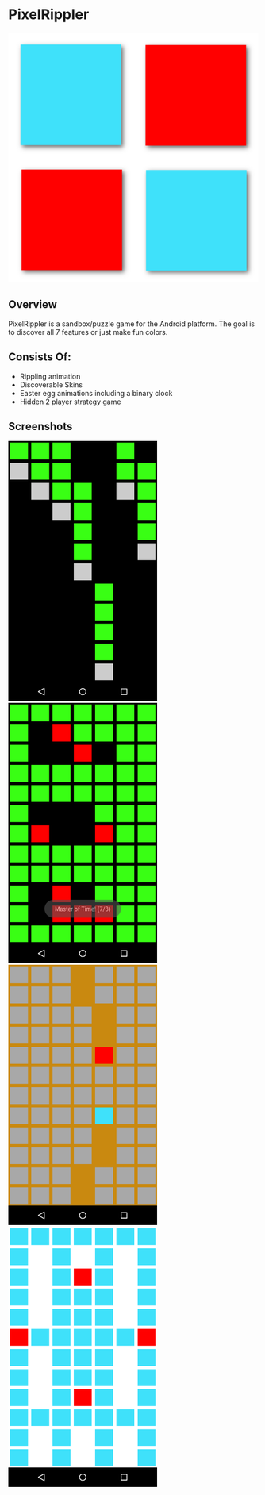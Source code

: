 # PixelRippler
<img src="logo.png"/>

<h2>Overview</h2>
PixelRippler is a sandbox/puzzle game for the Android platform. The goal is to discover all 7 features or just make fun colors. 
 
<h2>Consists Of:</h2>
<ul>
<li>Rippling animation</li>
<li>Discoverable Skins</li>
<li>Easter egg animations including a binary clock</li>
<li>Hidden 2 player strategy game</li>
</ul>

<h2>Screenshots</h2>
<img src="matrix.png" alt="falling lines animation" height="525px" width="300px" />
<img src="binclock.png" alt="binary clock" height="525px" width="300px" />
<img src="isola.png" alt="isola two player strategy game" height="525px" width="300px" />
<img src="ripple.png" alt="rippling pixel wave" height="525px" width="300px" />



